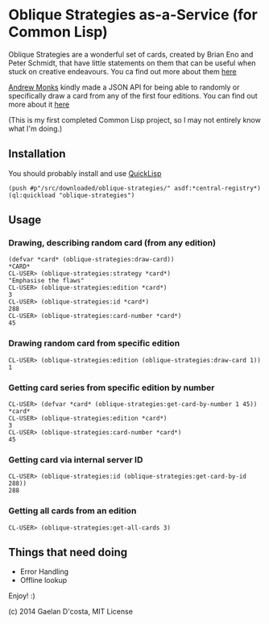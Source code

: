 # Oblique Strategies as-a-Service (for Common Lisp)

Oblique Strategies are a wonderful set of cards, created by Brian Eno and Peter Schmidt, that have little statements on them that can be useful when stuck on creative endeavours. You ca  find out more about them [here](http://www.rtqe.net/ObliqueStrategies/)

[Andrew Monks](http://monks.co/) kindly made a JSON API for being able to randomly or specifically draw a card from any of the first four editions. You can find out more about it [here](http://brianeno.needsyourhelp.org)

(This is my first completed Common Lisp project, so I may not entirely know what I'm doing.)

## Installation

You should probably install and use [QuickLisp](www.quicklisp.org)

```
(push #p"/src/downloaded/oblique-strategies/" asdf:*central-registry*)
(ql:quickload "oblique-strategies")
```

## Usage

### Drawing, describing random card (from any edition)

```
(defvar *card* (oblique-strategies:draw-card))
*CARD*
CL-USER> (oblique-strategies:strategy *card*)
"Emphasise the flaws"
CL-USER> (oblique-strategies:edition *card*)
3
CL-USER> (oblique-strategies:id *card*)
288
CL-USER> (oblique-strategies:card-number *card*)
45
```

### Drawing random card from specific edition
```
CL-USER> (oblique-strategies:edition (oblique-strategies:draw-card 1))
1
```

### Getting card series from specific edition by number
```
CL-USER> (defvar *card* (oblique-strategies:get-card-by-number 1 45))
*card*
CL-USER> (oblique-strategies:edition *card*)
3
CL-USER> (oblique-strategies:card-number *card*)
45
```

### Getting card via internal server ID
```
CL-USER> (oblique-strategies:id (oblique-strategies:get-card-by-id 288))
288
```

### Getting all cards from an edition
```
CL-USER> (oblique-strategies:get-all-cards 3)
```

## Things that need doing
* Error Handling
* Offline lookup

Enjoy! :)

(c) 2014 Gaelan D'costa, MIT License
